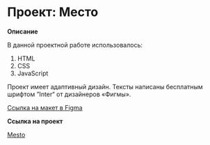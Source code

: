 # Проект: Место

**Описание**

В данной проектной работе использовалось:

1. HTML
2. CSS
3. JavaScript

Проект имеет адаптивный дизайн. Тексты написаны бесплатным шрифтом ”Inter“ от дизайнеров «Фигмы».

[Ссылка на макет в Figma](https://www.figma.com/file/2cn9N9jSkmxD84oJik7xL7/JavaScript.-Sprint-4?node-id=0%3A1)

**Ссылка на проект**

[Mesto](https://yuriy1989.github.io/mesto/)

